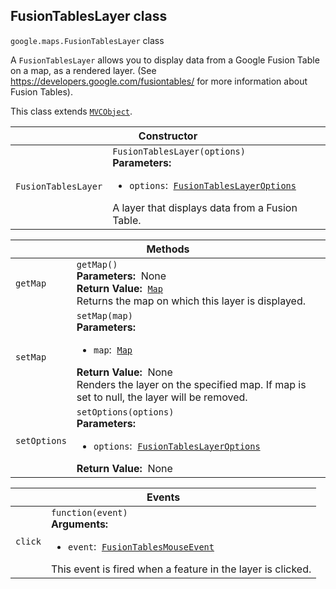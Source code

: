 <h2 id="FusionTablesLayer"> FusionTablesLayer class </h2><p>
<code><span itemprop="path">google.maps</span>.<span itemprop="name">FusionTablesLayer</span></code>
class
</p><p>A <code>FusionTablesLayer</code> allows you to display data from a Google Fusion Table on a map, as a rendered layer. (See <a href="https://developers.google.com/fusiontables/">https://developers.google.com/fusiontables/</a> for more information about Fusion Tables).</p><p>This class extends
<code><a href="https://github.com/amenadiel/google-maps-documentation/blob/master/docs/MVCObject.md">MVCObject</a></code>.
</p><div class="devsite-table-wrapper"><table class="constructors responsive" summary="class FusionTablesLayer - Constructor">
<thead>
<tr><th colspan="2" id="FusionTablesLayer.constructor">Constructor</th>
</tr></thead>
<tbody>
<tr>
<td><code><span>FusionTablesLayer</span></code></td>
<td><div><code>FusionTablesLayer(options)</code></div>
<div class="desc"><strong>Parameters:</strong>&nbsp; <ul>
<li><code>options</code>:&nbsp; <code><a href="https://github.com/amenadiel/google-maps-documentation/blob/master/docs/FusionTablesLayerOptions.md">FusionTablesLayerOptions</a></code></li>
</ul></div>
<div class="desc">A layer that displays data from a Fusion Table.</div></td>
</tr>
</tbody>
</table></div><div class="devsite-table-wrapper"><table class="methods responsive" summary="class FusionTablesLayer - Methods">
<thead>
<tr><th colspan="2">Methods</th>
</tr></thead>
<tbody>
<tr id="FusionTablesLayer.getMap">
<td><code><span>getMap</span></code></td>
<td><div><code>getMap()</code></div>
<div class="desc"><strong>Parameters:</strong>&nbsp; None</div>
<div class="desc"><strong>Return Value:</strong>&nbsp; <code><a href="https://github.com/amenadiel/google-maps-documentation/blob/master/docs/Map.md">Map</a></code></div>
<div class="desc">Returns the map on which this layer is displayed.</div></td>
</tr>
<tr id="FusionTablesLayer.setMap">
<td><code><span>setMap</span></code></td>
<td><div><code>setMap(map)</code></div>
<div class="desc"><strong>Parameters:</strong>&nbsp; <ul>
<li><code>map</code>:&nbsp; <code><a href="https://github.com/amenadiel/google-maps-documentation/blob/master/docs/Map.md">Map</a></code></li>
</ul></div>
<div class="desc"><strong>Return Value:</strong>&nbsp; None</div>
<div class="desc">Renders the layer on the specified map. If map is set to null, the layer will be removed.</div></td>
</tr>
<tr id="FusionTablesLayer.setOptions">
<td><code><span>setOptions</span></code></td>
<td><div><code>setOptions(options)</code></div>
<div class="desc"><strong>Parameters:</strong>&nbsp; <ul>
<li><code>options</code>:&nbsp; <code><a href="https://github.com/amenadiel/google-maps-documentation/blob/master/docs/FusionTablesLayerOptions.md">FusionTablesLayerOptions</a></code></li>
</ul></div>
<div class="desc"><strong>Return Value:</strong>&nbsp; None</div>
<div class="desc"></div></td>
</tr>
</tbody>
</table></div><div class="devsite-table-wrapper"><table class="details responsive" summary="class FusionTablesLayer - Events">
<thead>
<tr><th colspan="2">Events</th>
</tr></thead>
<tbody>
<tr id="FusionTablesLayer.click">
<td><code><span>click</span></code></td>
<td><div><code>function(event)</code></div>
<div class="desc"><strong>Arguments:</strong>&nbsp; <ul>
<li><code>event</code>:&nbsp; <code><a href="https://github.com/amenadiel/google-maps-documentation/blob/master/docs/FusionTablesMouseEvent.md">FusionTablesMouseEvent</a></code></li>
</ul></div>
<div class="desc">This event is fired when a feature in the layer is clicked.</div></td>
</tr>
</tbody>
</table></div>